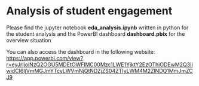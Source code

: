 # Analysis of student engagement

Please find the jupyter notebook **eda_analysis.ipynb** written in python for the student analysis and the PowerBI dashboard **dashboard.pbix** for the overview situation

You can also access the dashboard in the following website:\
https://app.powerbi.com/view?r=eyJrIjoiNzQ2OGU5MDEtOWFlMC00Mzc1LWE1YjktY2EzOThiODEwM2Q3IiwidCI6IjVmMGJmYTcyLWVmNjQtNDZjZS04ZTIyLWM4M2ZlNDQ1MmJmZCJ9

